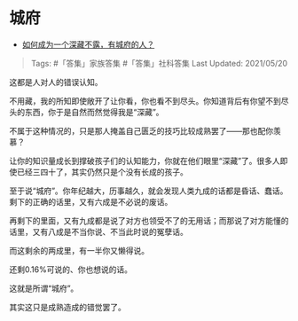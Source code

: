 # 城府

- [如何成为一个深藏不露，有城府的人？](https://www.zhihu.com/question/26079021/answer/824913378)

>Tags: #「答集」家族答集 #「答集」社科答集 
>Last Updated: 2021/05/20

这都是人对人的错误认知。

不用藏，我的所知即使敞开了让你看，你也看不到尽头。你知道背后有你望不到尽头的东西，你于是自然而然觉得我是“深藏”。

不属于这种情况的，只是那人掩盖自己匮乏的技巧比较成熟罢了——那也配你羡慕？

让你的知识量成长到撑破孩子们的认知能力，你就在他们眼里“深藏”了。很多人即使已经三四十了，其实仍然只是个没有长成的孩子。

至于说“城府”。你年纪越大，历事越久，就会发现人类九成的话都是昏话、蠢话。剩下的正确的话里，又有六成是不必说的废话。

再剩下的里面，又有九成都是说了对方也领受不了的无用话；而那说了对方能懂的话里，又有八成是不当你说、不当此时说的冤孽话。

而这剩余的两成里，有一半你又懒得说。

还剩0.16%可说的、你也想说的话。

这就是所谓“城府”。

其实这只是成熟造成的错觉罢了。

